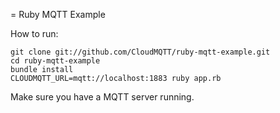 = Ruby MQTT Example

How to run:

```
git clone git://github.com/CloudMQTT/ruby-mqtt-example.git
cd ruby-mqtt-example
bundle install
CLOUDMQTT_URL=mqtt://localhost:1883 ruby app.rb
```

Make sure you have a MQTT server running. 
